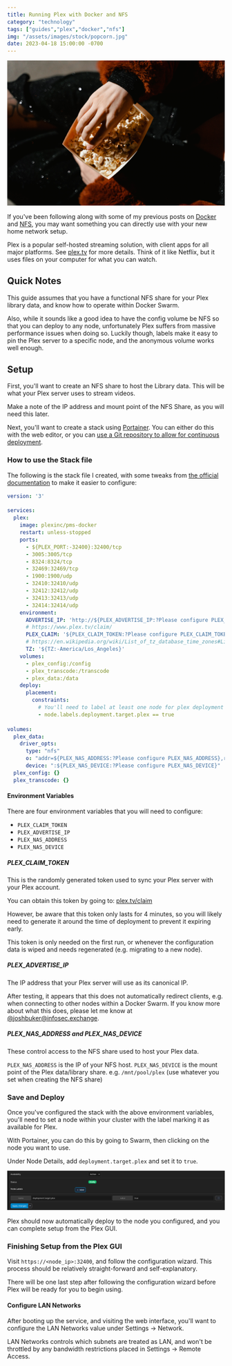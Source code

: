 ```yaml
---
title: Running Plex with Docker and NFS
category: "technology"
tags: ["guides","plex","docker","nfs"]
img: "/assets/images/stock/popcorn.jpg"
date: 2023-04-18 15:00:00 -0700
---
```


![Popcorn](/assets/images/stock/popcorn.jpg)

<!-- outline start -->

If you've been following along with some of my previous posts on [Docker](https://joshbuker.com/blog/how-to-install-docker/) and [NFS](https://joshbuker.com/blog/how-to-setup-a-truenas-scale-server/), you may want something you can directly use with your new home network setup.

Plex is a popular self-hosted streaming solution, with client apps for all major platforms. See [plex.tv](https://plex.tv) for more details. Think of it like Netflix, but it uses files on your computer for what you can watch.

<!-- outline-end -->

## Quick Notes

This guide assumes that you have a functional NFS share for your Plex library data, and know how to operate within Docker Swarm.

Also, while it sounds like a good idea to have the config volume be NFS so that you can deploy to any node, unfortunately Plex suffers from massive performance issues when doing so. Luckily though, labels make it easy to pin the Plex server to a specific node, and the anonymous volume works well enough.

## Setup

First, you'll want to create an NFS share to host the Library data. This will be what your Plex server uses to stream videos.

Make a note of the IP address and mount point of the NFS Share, as you will need this later.

Next, you'll want to create a stack using [Portainer](https://joshbuker.com/blog/how-to-install-portainer/). You can either do this with the web editor, or you can [use a Git repository to allow for continuous deployment](https://joshbuker.com/blog/using-portainer-and-github-for-continuous-deployment/).

### How to use the Stack file

The following is the stack file I created, with some tweaks from [the official documentation](https://github.com/plexinc/pms-docker) to make it easier to configure:

```yaml
version: '3'

services:
  plex:
    image: plexinc/pms-docker
    restart: unless-stopped
    ports:
      - ${PLEX_PORT:-32400}:32400/tcp
      - 3005:3005/tcp
      - 8324:8324/tcp
      - 32469:32469/tcp
      - 1900:1900/udp
      - 32410:32410/udp
      - 32412:32412/udp
      - 32413:32413/udp
      - 32414:32414/udp
    environment:
      ADVERTISE_IP: 'http://${PLEX_ADVERTISE_IP:?Please configure PLEX_ADVERTISE_IP to connect to Plex}:${PLEX_PORT:-32400}/'
      # https://www.plex.tv/claim/
      PLEX_CLAIM: '${PLEX_CLAIM_TOKEN:?Please configure PLEX_CLAIM_TOKEN via env variables}'
      # https://en.wikipedia.org/wiki/List_of_tz_database_time_zones#List
      TZ: '${TZ:-America/Los_Angeles}'
    volumes:
      - plex_config:/config
      - plex_transcode:/transcode
      - plex_data:/data
    deploy:
      placement:
        constraints:
          # You'll need to label at least one node for plex deployment
          - node.labels.deployment.target.plex == true

volumes:
  plex_data:
    driver_opts:
      type: "nfs"
      o: "addr=${PLEX_NAS_ADDRESS:?Please configure PLEX_NAS_ADDRESS},rw,noatime,rsize=8192,wsize=8192,tcp,timeo=14,nfsvers=4"
      device: ":${PLEX_NAS_DEVICE:?Please configure PLEX_NAS_DEVICE}"
  plex_config: {}
  plex_transcode: {}
```

#### Environment Variables

There are four environment variables that you will need to configure:

- `PLEX_CLAIM_TOKEN`
- `PLEX_ADVERTISE_IP`
- `PLEX_NAS_ADDRESS`
- `PLEX_NAS_DEVICE`

##### PLEX_CLAIM_TOKEN

This is the randomly generated token used to sync your Plex server with your Plex account.

You can obtain this token by going to: [plex.tv/claim](https://www.plex.tv/claim/)

However, be aware that this token only lasts for 4 minutes, so you will likely need to generate it around the time of deployment to prevent it expiring early.

This token is only needed on the first run, or whenever the configuration data is wiped and needs regenerated (e.g. migrating to a new node).

##### PLEX_ADVERTISE_IP

The IP address that your Plex server will use as its canonical IP.

After testing, it appears that this does not automatically redirect clients, e.g. when connecting to other nodes within a Docker Swarm. If you know more about what this does, please let me know at [@joshbuker@infosec.exchange](https://infosec.exchange/@joshbuker).

##### PLEX_NAS_ADDRESS and PLEX_NAS_DEVICE

These control access to the NFS share used to host your Plex data.

`PLEX_NAS_ADDRESS` is the IP of your NFS host.
`PLEX_NAS_DEVICE` is the mount point of the Plex data/library share. e.g. `/mnt/pool/plex` (use whatever you set when creating the NFS share)

### Save and Deploy

Once you've configured the stack with the above environment variables, you'll need to set a node within your cluster with the label marking it as available for Plex.

With Portainer, you can do this by going to Swarm, then clicking on the node you want to use.

Under Node Details, add `deployment.target.plex` and set it to `true`.

![](/assets/images/posts/plex_node_details.png)

Plex should now automatically deploy to the node you configured, and you can complete setup from the Plex GUI.

### Finishing Setup from the Plex GUI

Visit `https://<node_ip>:32400`, and follow the configuration wizard. This process should be relatively straight-forward and self-explanatory.

There will be one last step after following the configuration wizard before Plex will be ready for you to begin using.

#### Configure LAN Networks

After booting up the service, and visiting the web interface, you'll want to configure the LAN Networks value under Settings -> Network.

LAN Networks controls which subnets are treated as LAN, and won't be throttled by any bandwidth restrictions placed in Settings -> Remote Access.
